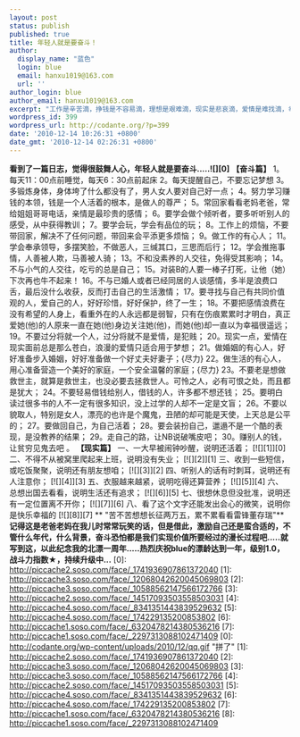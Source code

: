 ```yaml
---
layout: post
status: publish
published: true
title: 年轻人就是要奋斗！
author:
  display_name: "蓝色"
  login: blue
  email: hanxu1019@163.com
  url: ''
author_login: blue
author_email: hanxu1019@163.com
excerpt: "工作是辛苦滴，挣钱是不容易滴，理想是艰难滴，现实是悲哀滴，爱情是难找滴，幸福是不可捉摸滴，想要明天会更好，不奋斗是不行滴！"
wordpress_id: 399
wordpress_url: http://codante.org/?p=399
date: '2010-12-14 10:26:31 +0800'
date_gmt: '2010-12-14 02:26:31 +0800'
---
```


**看到了一篇日志，觉得很鼓舞人心，年轻人就是要奋斗.....![][0]**
**【奋斗篇】**
1。每天11：00点前睡觉，每天6：30点前起床
2。每天提醒自己，不要忘记梦想
3。多锻炼身体，身体垮了什么都没有了，男人女人要对自己好一点；
4。努力学习赚钱的本领，钱是一个人活着的根本，是做人的尊严；
5。常回家看看老妈老爸，常给姐姐哥哥电话，亲情是最珍贵的感情；
6。要学会做个倾听者，要多听听别人的感受，从中获得教训；
7。要学会玩，学会有品位的玩；
8。工作上的烦恼，不要带回家，解决不了任何问题，带回来会平添更多烦恼；
9。做工作的有心人；
11。学会奉承领导，多摆笑脸，不做恶人，三缄其口，三思而后行；
12。学会推拖事情，人善被人欺，马善被人骑；
13。不和没素养的人交往，免得受其影响；
14。不与小气的人交往，吃亏的总是自己；
15。对装B的人要一棒子打死，让他（她）下次再也牛不起来！
16。不与已婚人或者已经同居的人谈感情，多半是浪费口舌，最后没什么收获，反而打击自己的生活激情；
17。要寻找与自己有共同价值观的人，爱自己的人，好好珍惜，好好保护，终了一生；
18。不要把感情浪费在没有希望的人身上，看重外在的人永远都是弱智，只有在伤痕累累时才明白，真正爱她(他)的人原来一直在她(他)身边关注她(他)，而她(他)却一直以为幸福很遥远；
19。不要过分将就一个人，过分将就不是爱情，是犯贱；
20。现实一点，爱情在现实面前总是那么苍白，浪漫的爱情只适合用于梦想；
21。做婚姻的有心人，好好准备步入婚姻，好好准备做一个好丈夫好妻子；{尽力}
22。做生活的有心人，用心准备营造一个美好的家庭，一个安全温馨的家庭；{尽力}
23。不要老是想做救世主，就算是救世主，也没必要去拯救世人。可怜之人，必有可恨之处，而且都是犹大；
24。不要轻易借钱给别人，借钱的人，许多都不想还钱；
25。要明白读过很多书的人不一定有很多知识，没上过学的人却不一定是文盲；
26。不要以貌取人，特别是女人，漂亮的也许是个魔鬼，丑陋的却可能是天使，上天总是公平的；
27。要做回自己，为自己活着；
28。要会装扮自己，邋遢不是一个酷的表现，是没教养的结果；
29。走自己的路，让NB说破嘴皮吧；
30。赚别人的钱，让贫穷见鬼去吧 。
**【现实篇】**
一、一大早被闹钟吵醒，说明还活着；
[![][1]][0]
二、不得不从被窝里爬起来上班，说明没有失业；
[![][2]][1]
三、收到一些短信，或吃饭聚聚，说明还有朋友想咱；
[![][3]][2]
四、听别人的话有时刺耳，说明还有人注意你；
[![][4]][3]
五、衣服越来越紧，说明吃得还算营养；
[![][5]][4]
六、总想出国去看看，说明生活还有追求；
[![][6]][5]
七、很想休息但没批准，说明还有一定位置离不开你；
[![][7]][6]
八、看了这个文字还能发出会心的微笑，说明你是快乐幸福的
[![][8]][7]
** "苦不苦想想长征两万五，累不累看看雷锋董存瑞"**
**记得这是老爸老妈在我儿时常常玩笑的话，但是借此，激励自己还是蛮合适的，不管什么年代，什么背景，奋斗恐怕都是我们实现价值所要经过的漫长过程吧.....就写到这，以此纪念我的北漂一周年.....热烈庆祝blue的漂龄达到一年，级别1.0，战斗力指数★，持续升级中...**
[0]: http://piccache2.soso.com/face/_1741936907861372040
[1]: http://piccache3.soso.com/face/_12068042620045069803
[2]: http://piccache3.soso.com/face/_10588562147566172766
[3]: http://piccache2.soso.com/face/_14517093503558503031
[4]: http://piccache4.soso.com/face/_8341351443839529632
[5]: http://piccache4.soso.com/face/_174229135200853802
[6]: http://piccache1.soso.com/face/_6320478214380536216
[7]: http://piccache1.soso.com/face/_2297313088102471409
[0]: http://codante.org/wp-content/uploads/2010/12/qq.gif "拼了"
[1]: http://piccache2.soso.com/face/_1741936907861372040
[2]: http://piccache3.soso.com/face/_12068042620045069803
[3]: http://piccache3.soso.com/face/_10588562147566172766
[4]: http://piccache2.soso.com/face/_14517093503558503031
[5]: http://piccache4.soso.com/face/_8341351443839529632
[6]: http://piccache4.soso.com/face/_174229135200853802
[7]: http://piccache1.soso.com/face/_6320478214380536216
[8]: http://piccache1.soso.com/face/_2297313088102471409